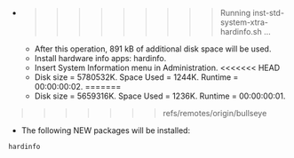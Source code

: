 * >>>>>>>>> Running inst-std-system-xtra-hardinfo.sh ...
  * After this operation, 891 kB of additional disk space will be used.
  * Install hardware info apps: hardinfo.
  * Insert System Information menu in Administration.
<<<<<<< HEAD
  * Disk size = 5780532K. Space Used = 1244K. Runtime = 00:00:00:02.
=======
  * Disk size = 5659316K. Space Used = 1236K. Runtime = 00:00:00:01.
>>>>>>> refs/remotes/origin/bullseye
  * The following NEW packages will be installed:
  ```bash
hardinfo
  ```
